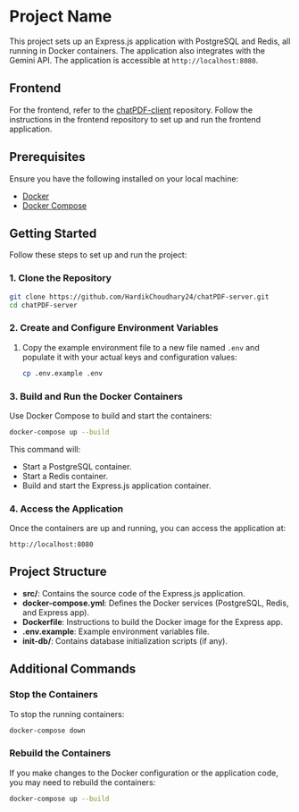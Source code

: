 # Project Name

This project sets up an Express.js application with PostgreSQL and Redis, all running in Docker containers. The application also integrates with the Gemini API. The application is accessible at `http://localhost:8080`.

## Frontend

For the frontend, refer to the [chatPDF-client](https://github.com/HardikChoudhary24/chatPDF-client) repository. Follow the instructions in the frontend repository to set up and run the frontend application.

## Prerequisites

Ensure you have the following installed on your local machine:

- [Docker](https://www.docker.com/get-started)
- [Docker Compose](https://docs.docker.com/compose/install/)

## Getting Started

Follow these steps to set up and run the project:

### 1. Clone the Repository

```bash
git clone https://github.com/HardikChoudhary24/chatPDF-server.git
cd chatPDF-server
```

### 2. Create and Configure Environment Variables

1. Copy the example environment file to a new file named `.env` and populate it with your actual keys and configuration values:

    ```bash
    cp .env.example .env
    ```

### 3. Build and Run the Docker Containers

Use Docker Compose to build and start the containers:

```bash
docker-compose up --build
```

This command will:

- Start a PostgreSQL container.
- Start a Redis container.
- Build and start the Express.js application container.

### 4. Access the Application

Once the containers are up and running, you can access the application at:

```
http://localhost:8080
```

## Project Structure

- **src/**: Contains the source code of the Express.js application.
- **docker-compose.yml**: Defines the Docker services (PostgreSQL, Redis, and Express app).
- **Dockerfile**: Instructions to build the Docker image for the Express app.
- **.env.example**: Example environment variables file.
- **init-db/**: Contains database initialization scripts (if any).

## Additional Commands

### Stop the Containers

To stop the running containers:

```bash
docker-compose down
```

### Rebuild the Containers

If you make changes to the Docker configuration or the application code, you may need to rebuild the containers:

```bash
docker-compose up --build
```
